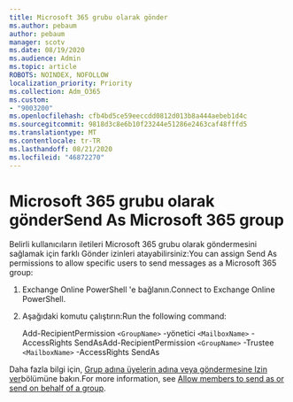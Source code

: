 ```yaml
---
title: Microsoft 365 grubu olarak gönder
ms.author: pebaum
author: pebaum
manager: scotv
ms.date: 08/19/2020
ms.audience: Admin
ms.topic: article
ROBOTS: NOINDEX, NOFOLLOW
localization_priority: Priority
ms.collection: Adm_O365
ms.custom:
- "9003200"
ms.openlocfilehash: cfb4bd5ce59eeccdd0812d013b8a444aebeb1d4c
ms.sourcegitcommit: 9818d3c8e6b10f23244e51286e2463caf48fffd5
ms.translationtype: MT
ms.contentlocale: tr-TR
ms.lasthandoff: 08/21/2020
ms.locfileid: "46872270"
---
```

# <a name="send-as-microsoft-365-group"></a><span data-ttu-id="d724e-102">Microsoft 365 grubu olarak gönder</span><span class="sxs-lookup"><span data-stu-id="d724e-102">Send As Microsoft 365 group</span></span>

<span data-ttu-id="d724e-103">Belirli kullanıcıların iletileri Microsoft 365 grubu olarak göndermesini sağlamak için farklı Gönder izinleri atayabilirsiniz:</span><span class="sxs-lookup"><span data-stu-id="d724e-103">You can assign Send As permissions to allow specific users to send messages as a Microsoft 365 group:</span></span>  

1. <span data-ttu-id="d724e-104">Exchange Online PowerShell 'e bağlanın.</span><span class="sxs-lookup"><span data-stu-id="d724e-104">Connect to Exchange Online PowerShell.</span></span>  

2. <span data-ttu-id="d724e-105">Aşağıdaki komutu çalıştırın:</span><span class="sxs-lookup"><span data-stu-id="d724e-105">Run the following command:</span></span>  

    <span data-ttu-id="d724e-106">Add-RecipientPermission `<GroupName>` -yönetici `<MailboxName>` -AccessRights SendAs</span><span class="sxs-lookup"><span data-stu-id="d724e-106">Add-RecipientPermission `<GroupName>` -Trustee `<MailboxName>` -AccessRights SendAs</span></span>

<span data-ttu-id="d724e-107">Daha fazla bilgi için, [Grup adına üyelerin adına veya göndermesine Izin ver](https://docs.microsoft.com/microsoft-365/admin/create-groups/allow-members-to-send-as-or-send-on-behalf-of-group?view=o365-worldwide)bölümüne bakın.</span><span class="sxs-lookup"><span data-stu-id="d724e-107">For more information, see [Allow members to send as or send on behalf of a group](https://docs.microsoft.com/microsoft-365/admin/create-groups/allow-members-to-send-as-or-send-on-behalf-of-group?view=o365-worldwide).</span></span>